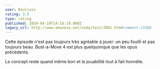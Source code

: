 ```yaml
---
user: Rouliass
rating: 3.5
type: rating
published: 2010-04-19T14:16:19.000Z
legacy_url: http://www.emunova.net/veda/test/3801.htm#comment-13388
---
```

Cette épisode n'est pas toujours très agréable à jouer: un peu fouilli et pas toujours beau. Bust-a-Move 4 est plus quelquonque que les opus précédents.

Le concept reste quand même bon et la jouabilité tout à fait honnête.